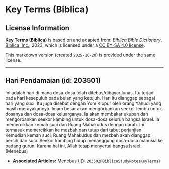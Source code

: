 # Key Terms (Biblica)

## License Information

**Key Terms (Biblica)** is based on and adapted from: _Biblica Bible Dictionary_, [Biblica, Inc.](https://www.biblica.com/), 2023, which is licensed under a [CC BY-SA 4.0 license](https://creativecommons.org/licenses/by-sa/4.0/legalcode.en).

This markdown version (created `2025-10-20`) is provided under the same license.



--------------------------------

## Hari Pendamaian (id: 203501)

Ini adalah hari di mana dosa\-dosa telah ditebus/dibayar lunas. Itu terjadi pada hari kesepuluh pada bulan yang ketujuh. Hari itu dianggap sebagai hari yang suci. Itu juga disebut dengan Yom Kippur oleh orang Yahudi yang masih merayakannya. Imam besar akan mengorbankan seekor lembu untuk dosanya dan dosa\-dosa keluarganya. Ia akan membakar ukupan dan mengorbankan seekor kambing untuk dosa\-dosa seluruh bangsa Israel. Ia memercikkan kemah suci dan Ruang Mahakudus dengan darah. Ini termasuk memercikkan ke mezbah dan tutup dari tabut perjanjian. Kemudian kemah suci, Ruang Mahakudus dan mezbah akan dianggap bersih dan suci. Seekor kambing hidup menanggung dosa\-dosa manusia ke padang gurun. Karena hal ini, Allah tetap menyertai bangsa Israel. (Menebus)

* **Associated Articles:** Menebus (ID: `203502@BiblicaStudyNotesKeyTerms`)

